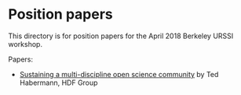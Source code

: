 # Position papers

This directory is for position papers for the April 2018 Berkeley URSSI workshop.

Papers:
* [Sustaining a multi-discipline open science community](Sustaining_a_multi-discipline_open_science_community.pdf) by Ted Habermann, HDF Group
